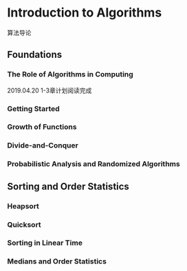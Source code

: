 # Introduction to Algorithms
算法导论
## Foundations
### The Role of Algorithms in Computing
2019.04.20 1-3章计划阅读完成  


### Getting Started
### Growth of Functions
### Divide-and-Conquer
### Probabilistic Analysis and Randomized Algorithms

## Sorting and Order Statistics

### Heapsort
### Quicksort
### Sorting in Linear Time
### Medians and Order Statistics

